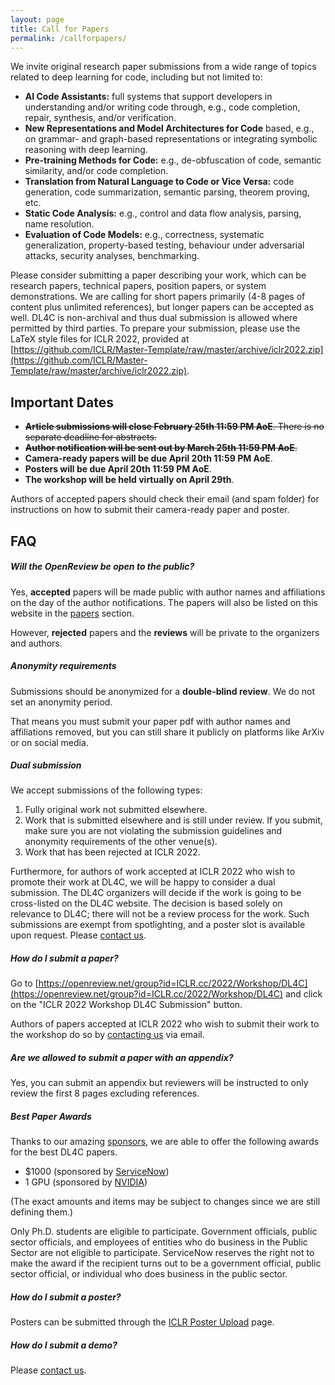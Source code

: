 ```yaml
---
layout: page
title: Call for Papers
permalink: /callforpapers/
---
```



We invite original research paper submissions from a wide range of topics related to deep learning for code, including but not limited to:

* **AI Code Assistants:** full systems that support developers in understanding and/or writing code through, e.g., code completion, repair, synthesis, and/or verification.
* **New Representations and Model Architectures for Code** based, e.g., on grammar- and graph-based representations or integrating symbolic reasoning with deep learning.
* **Pre-training Methods for Code:** e.g., de-obfuscation of code, semantic similarity, and/or code completion.
* **Translation from Natural Language to Code or Vice Versa:** code generation, code summarization, semantic parsing, theorem proving, etc.
* **Static Code Analysis:** e.g., control and data flow analysis, parsing, name resolution.
* **Evaluation of Code Models:** e.g., correctness, systematic generalization, property-based testing, behaviour under adversarial attacks, security analyses, benchmarking.

Please consider submitting a paper describing your work, which can be research papers, technical papers, position papers, or system demonstrations. We are calling for short papers primarily (4-8 pages of content plus unlimited references), but longer papers can be accepted as well. DL4C is non-archival and thus dual submission is allowed where permitted by third parties. To prepare your submission, please use the LaTeX style files for ICLR 2022, provided at [https://github.com/ICLR/Master-Template/raw/master/archive/iclr2022.zip](https://github.com/ICLR/Master-Template/raw/master/archive/iclr2022.zip).

## Important Dates

* ~~**Article submissions will close February 25th 11:59 PM AoE**. There is no separate deadline for abstracts.~~
* ~~**Author notification will be sent out by March 25th 11:59 PM AoE**.~~
* **Camera-ready papers will be due April 20th 11:59 PM AoE**.
* **Posters will be due April 20th 11:59 PM AoE**.
* **The workshop will be held virtually on April 29th**.

Authors of accepted papers should check their email (and spam folder) for instructions on how to submit their camera-ready paper and poster.


## FAQ

##### **Will the OpenReview be open to the public?**

Yes, **accepted** papers will be made public with author names and affiliations on the day of the author notifications.
The papers will also be listed on this website in the [papers](/papers) section.

However, **rejected** papers and the **reviews** will be private to the organizers and authors.

##### **Anonymity requirements**

Submissions should be anonymized for a **double-blind review**. We do not set an anonymity period.

That means you must submit your paper pdf with author names and affiliations removed,
but you can still share it publicly on platforms like ArXiv or on social media.

##### **Dual submission**

We accept submissions of the following types:

1. Fully original work not submitted elsewhere.
2. Work that is submitted elsewhere and is still under review. If you submit, make sure you are not violating the submission guidelines and anonymity requirements of the other venue(s).
3. Work that has been rejected at ICLR 2022.

Furthermore, for authors of work accepted at ICLR 2022 who wish to promote their work at DL4C, we will be happy to consider a dual submission. The DL4C organizers will decide if the work is going to be cross-listed on the DL4C website. The decision is based solely on relevance to DL4C; there will not be a review process for the work. Such submissions are exempt from spotlighting, and a poster slot is available upon request. Please [contact us](/contactus).

##### **How do I submit a paper?**

Go to [https://openreview.net/group?id=ICLR.cc/2022/Workshop/DL4C](https://openreview.net/group?id=ICLR.cc/2022/Workshop/DL4C) and click on the "ICLR 2022 Workshop DL4C Submission" button.

Authors of papers accepted at ICLR 2022 who wish to submit their work to the workshop do so by [contacting us](/contactus) via email.

##### **Are we allowed to submit a paper with an appendix?** 

Yes, you can submit an appendix but reviewers will be instructed to only review the first 8 pages excluding references.

##### **Best Paper Awards**

Thanks to our amazing [sponsors](/sponsors), we are able to offer the following awards for the best DL4C papers.

* $1000 (sponsored by [ServiceNow](https://www.servicenow.com/))
* 1 GPU (sponsored by [NVIDIA](https://www.nvidia.com/))

(The exact amounts and items may be subject to changes since we are still defining them.)

Only Ph.D. students are eligible to participate. Government officials, public sector officials, and employees of entities who do business in the Public Sector are not eligible to participate. ServiceNow reserves the right not to make the award if the recipient turns out to be a government official, public sector official, or individual who does business in the public sector.

##### **How do I submit a poster?**

Posters can be submitted through the [ICLR Poster Upload](https://iclr.cc/PosterUpload) page.

##### **How do I submit a demo?**

Please [contact us](/contactus).
